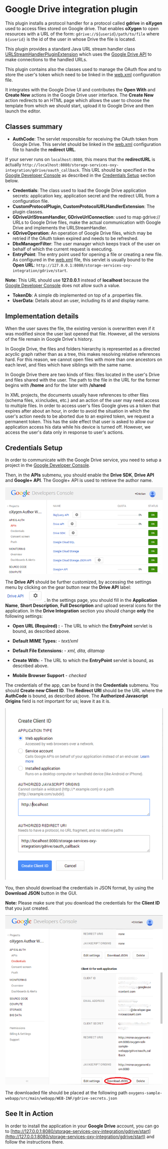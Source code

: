 Google Drive integration plugin
===============================
This plugin installs a protocol handler for a protocol called **gdrive** in
**oXygen** used to access files stored on Google drive. That enables **oXygen** to open resources with a URL of the form: `gdrive://${userid}/path/to/file` where `${userid}` is the id of the user in whose Drive the file is located. 

This plugin provides a standard Java URL stream handler class
[URLStreamHandlerPluginExtension](http://www.oxygenxml.com/InstData/Editor/Plugins/javadoc/ro/sync/exml/plugin/urlstreamhandler/URLStreamHandlerPluginExtension.html) which uses the [Google Drive API](https://developers.google.com/drive/v2/reference/) to make connections to the handled URLs.

This plugin contains also the classes used to manage the OAuth flow and to store the
user's token which need to be linked in the [web.xml](../../ss-oxygen-sample-webapp/src/main/webapp/WEB-INF/web.xml#L54-98) configuration file.

It integrates with the Google Drive UI and contributes the **Open With** and
**Create New** actions in the Google Drive user interface. The **Create
New** action redirects to an HTML page which allows the user to choose the
template from which we should start, upload it to Google Drive and then launch the
editor. 

Classes summary
---------------
- **AuthCode**: The servlet responsible for receiving the OAuth token from Google
Drive. This servlet should be linked in the [web.xml](../../ss-oxygen-sample-webapp/src/main/webapp/WEB-INF/web.xml#L75-85) configuration file to handle the **redirect URL**. 

 If your server runs on `localhost:8080`, this means that the **redirectURL** is actually `http://localhost:8080/storage-services-oxy-integration/gdrive/oauth_callback`.
This URL should be specified in the [Google Developer
Console](https://console.developers.google.com/project) as described in the [Credentials Setup](#credentials-setup) section below.

- **Credentials**: The class used to load the Google Drive application secrets:
    application key, application secret and the redirect URL from a configuration file. 
- **CustomProtocolPlugin, CustomProtocolURLHandlerExtension**: The plugin
    classes.
- **GDriveUrlStreamHandler, GDriveUrlConnection**: used to map gdrive:// URLs to
    Google Drive files, make the actual communication with Google Drive and implements
    the URLStreamHandler. 
- **GDriveOperation**: An operation of Google Drive files, which may be retried if
    the OAuth token expired and needs to be refreshed. 
- **DbxManagerFilter**: The user manager which keeps track of the user on behalf of
    which the current request is executing. 
- **EntryPoint**: The entry point used for opening a file or creating a new file. As configured in the [web.xml](../../ss-oxygen-sample-webapp/src/main/webapp/WEB-INF/web.xml#L87-98) file, this servlet is usually bound to the **Open URL**: `http://127.0.0.1:8080/storage-services-oxy-integration/gdrive/start`. 

 **Note:** This URL should use **127.0.0.1** instead of **localhost** because the [Google Developer Console](https://console.developers.google.com/project) does not allow such a value.

- **TokenDb**: A simple db implemented on top of a .properties file.
- **UserData**: Details about an user, including its id and display name.

Implementation details
----------------------
When the user saves the file, the existing version is overwritten even if it was modified
    since the user last opened that file. However, all the versions of the file remain in
    Google Drive's history.

In Google Drive, the files and folders hierarchy is represented as a directed acyclic
    graph rather than as a tree, this makes resolving relative references hard. For this
    reason, we cannot open files with more than one ancestors on each level, and files which
    have siblings with the same name.

In Google Drive there are two kinds of files: files located in the user's Drive and files
    shared with the user. The path to the file in the URL for the former begins with
        **/home** and for the later with **/shared**

In XML projects, the documents usually have references to other files (schema files,
    xi:includes, etc.) and an action of the user may need access to multiple files. In order
    to access user's files Google gives us a token that expires after about an hour, in
    order to avoid the situation in which the user's action needs to be aborted due to an
    expired token, we request a permanent token. This has the side effect that user is asked
    to allow our application access his data while his device is turned off. However, we
    access the user's data only in response to user's actions. 

Credentials Setup
-----------------

In order to communicate with the Google Drive service, you need to setup a project in the [Google Developer Console](https://console.developers.google.com/project). 

Then, in the **APIs** submenu, you should enable the **Drive SDK**, **Drive
API** and **Google+ API**. The Google+ API is used to retrieve the author name.

![Enabling the Drive API](img/enable_api.png)

The **Drive API** should be further customized, by accessing the settings menu by
clicking on the gear button near the **Drive API** label: ![Drive API Settings](img/drive_api_settings.png). In the settings page, you should fill in the **Application Name**, **Short Description**, **Full Description** and upload several icons for the application. In the **Drive Integration** section you should change **only** the following
settings:

- **Open URL (Required) :** - The URL to which the **EntryPoint** servlet is
    bound, as described above.
- **Default MIME Types:** - *text/xml*

- **Default File Extensions:** - *xml, dita, ditamap*
- **Create With:** - The URL to which the **EntryPoint** servlet is bound, as
    described above.
- **Mobile Browser Support** - *checked*

The credentials of the app, can be found in the **Credentials** submenu. You
should **Create new Client ID**. The **Redirect URI** should be the URL where the
**AuthCode** is bound, as described above. The **Authorized Javascript
Origins** field is not important for us; leave it as it is.

![Create Client Id](img/create_client_id.png)

You, then should download the credentials in JSON format, by using the **Download
JSON** button in the GUI.

**Note:** Please make sure that you download the credentials for the **Client ID** that you just created.

![Download credentials](img/download_credentials.png)

The downloaded file should be placed at the following path
`oxygens-sample-webapp/src/main/webapp/WEB-INF/gdrive-secrets.json`

See It in Action
----------------

In order to install the application in your **Google Drive**
account, you can go to [http://127.0.0.1:8080/storage-services-oxy-integration/gdrive/start](http://127.0.0.1:8080/storage-services-oxy-integration/gdrive/start) and follow the instructions there.
